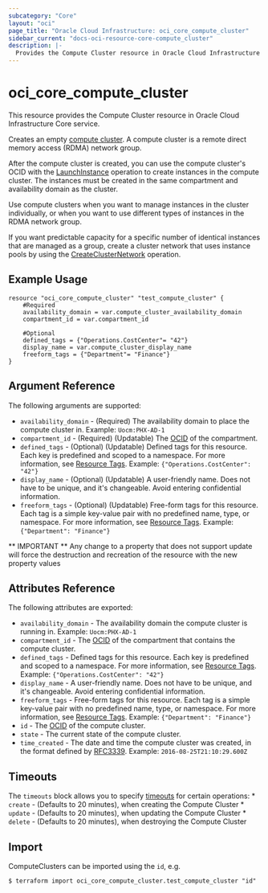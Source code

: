 ```yaml
---
subcategory: "Core"
layout: "oci"
page_title: "Oracle Cloud Infrastructure: oci_core_compute_cluster"
sidebar_current: "docs-oci-resource-core-compute_cluster"
description: |-
  Provides the Compute Cluster resource in Oracle Cloud Infrastructure Core service
---
```


# oci_core_compute_cluster
This resource provides the Compute Cluster resource in Oracle Cloud Infrastructure Core service.

Creates an empty [compute cluster](https://docs.cloud.oracle.com/iaas/Content/Compute/Tasks/compute-clusters.htm). A compute cluster
is a remote direct memory access (RDMA) network group.

After the compute cluster is created, you can use the compute cluster's OCID with the
[LaunchInstance](https://docs.cloud.oracle.com/iaas/api/#/en/iaas/latest/Instance/LaunchInstance) operation to create instances in the compute cluster.
The instances must be created in the same compartment and availability domain as the cluster.

Use compute clusters when you want to manage instances in the cluster individually, or when you want
to use different types of instances in the RDMA network group.

If you want predictable capacity for a specific number of identical instances that are managed as a group,
create a cluster network that uses instance pools by using the
[CreateClusterNetwork](https://docs.cloud.oracle.com/iaas/api/#/en/iaas/latest/ClusterNetwork/CreateClusterNetwork) operation.


## Example Usage

```hcl
resource "oci_core_compute_cluster" "test_compute_cluster" {
	#Required
	availability_domain = var.compute_cluster_availability_domain
	compartment_id = var.compartment_id

	#Optional
	defined_tags = {"Operations.CostCenter"= "42"}
	display_name = var.compute_cluster_display_name
	freeform_tags = {"Department"= "Finance"}
}
```

## Argument Reference

The following arguments are supported:

* `availability_domain` - (Required) The availability domain to place the compute cluster in.  Example: `Uocm:PHX-AD-1` 
* `compartment_id` - (Required) (Updatable) The [OCID](https://docs.cloud.oracle.com/iaas/Content/General/Concepts/identifiers.htm) of the compartment.
* `defined_tags` - (Optional) (Updatable) Defined tags for this resource. Each key is predefined and scoped to a namespace. For more information, see [Resource Tags](https://docs.cloud.oracle.com/iaas/Content/General/Concepts/resourcetags.htm).  Example: `{"Operations.CostCenter": "42"}` 
* `display_name` - (Optional) (Updatable) A user-friendly name. Does not have to be unique, and it's changeable. Avoid entering confidential information. 
* `freeform_tags` - (Optional) (Updatable) Free-form tags for this resource. Each tag is a simple key-value pair with no predefined name, type, or namespace. For more information, see [Resource Tags](https://docs.cloud.oracle.com/iaas/Content/General/Concepts/resourcetags.htm).  Example: `{"Department": "Finance"}` 


** IMPORTANT **
Any change to a property that does not support update will force the destruction and recreation of the resource with the new property values

## Attributes Reference

The following attributes are exported:

* `availability_domain` - The availability domain the compute cluster is running in.  Example: `Uocm:PHX-AD-1` 
* `compartment_id` - The [OCID](https://docs.cloud.oracle.com/iaas/Content/General/Concepts/identifiers.htm) of the compartment that contains the compute cluster.
* `defined_tags` - Defined tags for this resource. Each key is predefined and scoped to a namespace. For more information, see [Resource Tags](https://docs.cloud.oracle.com/iaas/Content/General/Concepts/resourcetags.htm).  Example: `{"Operations.CostCenter": "42"}` 
* `display_name` - A user-friendly name. Does not have to be unique, and it's changeable. Avoid entering confidential information. 
* `freeform_tags` - Free-form tags for this resource. Each tag is a simple key-value pair with no predefined name, type, or namespace. For more information, see [Resource Tags](https://docs.cloud.oracle.com/iaas/Content/General/Concepts/resourcetags.htm).  Example: `{"Department": "Finance"}` 
* `id` - The [OCID](https://docs.cloud.oracle.com/iaas/Content/General/Concepts/identifiers.htm) of the compute cluster.
* `state` - The current state of the compute cluster.
* `time_created` - The date and time the compute cluster was created, in the format defined by [RFC3339](https://tools.ietf.org/html/rfc3339).  Example: `2016-08-25T21:10:29.600Z` 

## Timeouts

The `timeouts` block allows you to specify [timeouts](https://registry.terraform.io/providers/oracle/oci/latest/docs/guides/changing_timeouts) for certain operations:
	* `create` - (Defaults to 20 minutes), when creating the Compute Cluster
	* `update` - (Defaults to 20 minutes), when updating the Compute Cluster
	* `delete` - (Defaults to 20 minutes), when destroying the Compute Cluster


## Import

ComputeClusters can be imported using the `id`, e.g.

```
$ terraform import oci_core_compute_cluster.test_compute_cluster "id"
```

